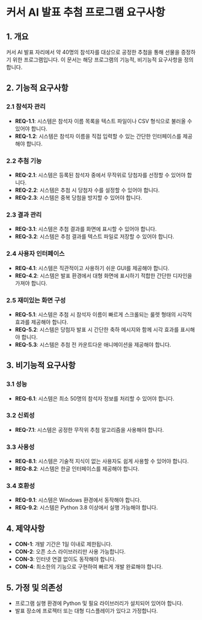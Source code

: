 # 커서 AI 발표 추첨 프로그램 요구사항

## 1. 개요
커서 AI 발표 자리에서 약 40명의 참석자를 대상으로 공정한 추첨을 통해 선물을 증정하기 위한 프로그램입니다. 이 문서는 해당 프로그램의 기능적, 비기능적 요구사항을 정의합니다.

## 2. 기능적 요구사항

### 2.1 참석자 관리
- **REQ-1.1**: 시스템은 참석자 이름 목록을 텍스트 파일이나 CSV 형식으로 불러올 수 있어야 합니다.
- **REQ-1.2**: 시스템은 참석자 이름을 직접 입력할 수 있는 간단한 인터페이스를 제공해야 합니다.

### 2.2 추첨 기능
- **REQ-2.1**: 시스템은 등록된 참석자 중에서 무작위로 당첨자를 선정할 수 있어야 합니다.
- **REQ-2.2**: 시스템은 추첨 시 당첨자 수를 설정할 수 있어야 합니다.
- **REQ-2.3**: 시스템은 중복 당첨을 방지할 수 있어야 합니다.

### 2.3 결과 관리
- **REQ-3.1**: 시스템은 추첨 결과를 화면에 표시할 수 있어야 합니다.
- **REQ-3.2**: 시스템은 추첨 결과를 텍스트 파일로 저장할 수 있어야 합니다.

### 2.4 사용자 인터페이스
- **REQ-4.1**: 시스템은 직관적이고 사용하기 쉬운 GUI를 제공해야 합니다.
- **REQ-4.2**: 시스템은 발표 환경에서 대형 화면에 표시하기 적합한 간단한 디자인을 가져야 합니다.

### 2.5 재미있는 화면 구성
- **REQ-5.1**: 시스템은 추첨 시 참석자 이름이 빠르게 스크롤되는 룰렛 형태의 시각적 효과를 제공해야 합니다.
- **REQ-5.2**: 시스템은 당첨자 발표 시 간단한 축하 메시지와 함께 시각 효과를 표시해야 합니다.
- **REQ-5.3**: 시스템은 추첨 전 카운트다운 애니메이션을 제공해야 합니다.

## 3. 비기능적 요구사항

### 3.1 성능
- **REQ-6.1**: 시스템은 최소 50명의 참석자 정보를 처리할 수 있어야 합니다.

### 3.2 신뢰성
- **REQ-7.1**: 시스템은 공정한 무작위 추첨 알고리즘을 사용해야 합니다.

### 3.3 사용성
- **REQ-8.1**: 시스템은 기술적 지식이 없는 사용자도 쉽게 사용할 수 있어야 합니다.
- **REQ-8.2**: 시스템은 한글 인터페이스를 제공해야 합니다.

### 3.4 호환성
- **REQ-9.1**: 시스템은 Windows 환경에서 동작해야 합니다.
- **REQ-9.2**: 시스템은 Python 3.8 이상에서 실행 가능해야 합니다.

## 4. 제약사항
- **CON-1**: 개발 기간은 1일 이내로 제한됩니다.
- **CON-2**: 오픈 소스 라이브러리만 사용 가능합니다.
- **CON-3**: 인터넷 연결 없이도 동작해야 합니다.
- **CON-4**: 최소한의 기능으로 구현하여 빠르게 개발 완료해야 합니다.

## 5. 가정 및 의존성
- 프로그램 실행 환경에 Python 및 필요 라이브러리가 설치되어 있어야 합니다.
- 발표 장소에 프로젝터 또는 대형 디스플레이가 있다고 가정합니다. 

